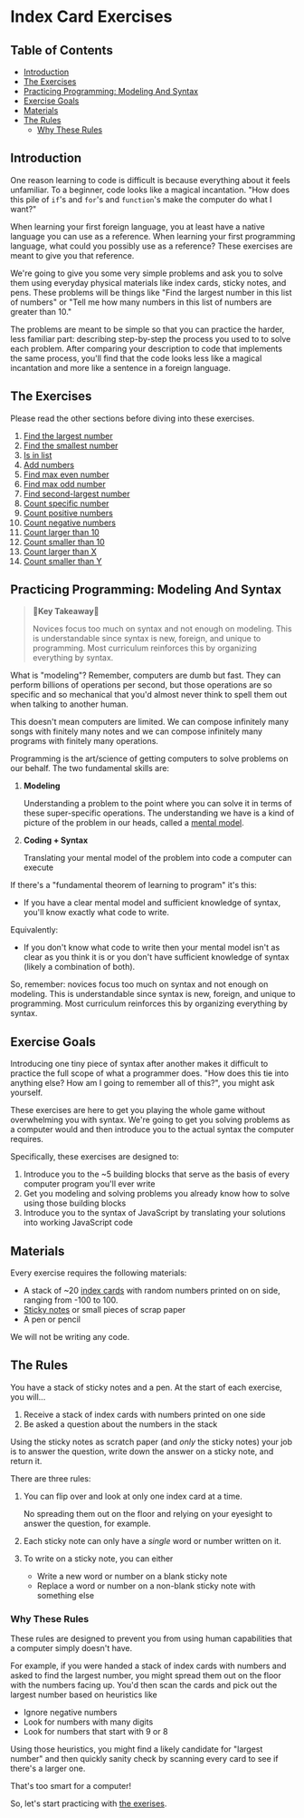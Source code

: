 # Index Card Exercises

## Table of Contents <!-- omit in toc -->

- [Introduction](#Introduction)
- [The Exercises](#The-Exercises)
- [Practicing Programming: Modeling And Syntax](#Practicing-Programming-Modeling-And-Syntax)
- [Exercise Goals](#Exercise-Goals)
- [Materials](#Materials)
- [The Rules](#The-Rules)
  - [Why These Rules](#Why-These-Rules)

## Introduction

One reason learning to code is difficult is because everything about it feels unfamiliar. To a beginner, code looks like a magical incantation. "How does this pile of `if`'s and `for`'s and `function`'s make the computer do what I want?"

When learning your first foreign language, you at least have a native language you can use as a reference. When learning your first programming language, what could you possibly use as a reference? These exercises are meant to give you that reference.

We're going to give you some very simple problems and ask you to solve them using everyday physical materials like index cards, sticky notes, and pens. These problems will be things like "Find the largest number in this list of numbers" or "Tell me how many numbers in this list of numbers are greater than 10."

The problems are meant to be simple so that you can practice the harder, less familiar part: describing step-by-step the process you used to to solve each problem. After comparing your description to code that implements the same process, you'll find that the code looks less like a magical incantation and more like a sentence in a foreign language.

## The Exercises

Please read the other sections before diving into these exercises.

1. [Find the largest number](exercises/find-largest-number)
1. [Find the smallest number](exercises/find-smallest-number)
1. [Is in list](exercises/is-in-list)
1. [Add numbers](exercises/add-numbers)
1. [Find max even number](exercises/find-largest-even-number)
1. [Find max odd number](exercises/find-largest-odd-number)
1. [Find second-largest number](exercises/find-second-largest-number)
1. [Count specific number](exercises/count-number)
1. [Count positive numbers](exercises/count-positive-numbers)
1. [Count negative numbers](exercises/count-negative-numbers)
1. [Count larger than 10](exercises/count-larger-than-ten)
1. [Count smaller than 10](exercises/count-smaller-than-ten)
1. [Count larger than X](exercises/count-larger-than)
1. [Count smaller than Y](exercises/count-smaller-than)

## Practicing Programming: Modeling And Syntax

> 🚨**Key Takeaway**🚨
>
> Novices focus too much on syntax and not enough on modeling. This is understandable since syntax is new, foreign, and unique to programming.  Most curriculum reinforces this by organizing everything by syntax.

What is "modeling"? Remember, computers are dumb but fast. They can perform billions of operations per second, but those operations are so specific and so mechanical that you'd almost never think to spell them out when talking to another human.

This doesn't mean computers are limited. We can compose infinitely many songs with finitely many notes and we can compose infinitely many programs with finitely many operations.

Programming is the art/science of getting computers to solve problems on our behalf. The two fundamental skills are:

1. **Modeling**

   Understanding a problem to the point where you can solve it in terms of these super-specific operations. The understanding we have is a kind of picture of the problem in our heads, called a [mental model][wiki-mental-model].

1. **Coding + Syntax**

   Translating your mental model of the problem into code a computer can execute

If there's a "fundamental theorem of learning to program" it's this:

- If you have a clear mental model and sufficient knowledge of syntax, you'll know exactly what code to write.

Equivalently:

- If you don't know what code to write then your mental model isn't as clear as you think it is or you don't have sufficient knowledge of syntax (likely a combination of both).

So, remember: novices focus too much on syntax and not enough on modeling. This is understandable since syntax is new, foreign, and unique to programming. Most curriculum reinforces this by organizing everything by syntax.


## Exercise Goals

Introducing one tiny piece of syntax after another makes it difficult to practice the full scope of what a programmer does. "How does this tie into anything else? How am I going to remember all of this?", you might ask yourself.

These exercises are here to get you playing the whole game without overwhelming you with syntax. We're going to get you solving problems as a computer would and then introduce you to the actual syntax the computer requires.

Specifically, these exercises are designed to:

1. Introduce you to the ~5 building blocks that serve as the basis of every computer program you'll ever write
1. Get you modeling and solving problems you already know how to solve using those building blocks
1. Introduce you to the syntax of JavaScript by translating your solutions into working JavaScript code

## Materials

Every exercise requires the following materials:

- A stack of ~20 [index cards][wiki-index-cards] with random numbers printed on on side, ranging from -100 to 100.
- [Sticky notes][wiki-sticky-notes] or small pieces of scrap paper
- A pen or pencil

We will not be writing any code.

## The Rules

You have a stack of sticky notes and a pen. At the start of each exercise, you will...

1. Receive a stack of index cards with numbers printed on one side
1. Be asked a question about the numbers in the stack

Using the sticky notes as scratch paper (and *only* the sticky notes) your job is to answer the question, write down the answer on a sticky note, and return it.

There are three rules:

1. You can flip over and look at only one index card at a time.

   No spreading them out on the floor and relying on your eyesight to answer the question, for example.
1. Each sticky note can only have a *single* word or number written on it.
1. To write on a sticky note, you can either
   - Write a new word or number on a blank sticky note
   - Replace a word or number on a non-blank sticky note with something else

### Why These Rules

These rules are designed to prevent you from using human capabilities that a computer simply doesn't have.

For example, if you were handed a stack of index cards with numbers and asked to find the largest number, you might spread them out on the floor with the numbers facing up.  You'd then scan the cards and pick out the largest number based on heuristics like

- Ignore negative numbers
- Look for numbers with many digits
- Look for numbers that start with 9 or 8

Using those heuristics, you might find a likely candidate for "largest number" and then quickly sanity check by scanning every card to see if there's a larger one.

That's too smart for a computer!

So, let's start practicing with [the exerises](#the-exercises).

[wiki-mental-model]: https://en.wikipedia.org/wiki/Mental_model
[wiki-index-cards]: https://en.wikipedia.org/wiki/Index_card
[wiki-sticky-notes]: https://en.wikipedia.org/wiki/Post-it_Note

